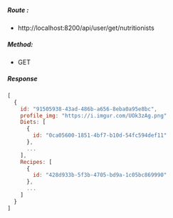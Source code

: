 ##### Route :  
 - http://localhost:8200/api/user/get/nutritionists

##### Method:
 - GET

##### Response

```js
[
  {
    id: "91505938-43ad-486b-a656-8eba0a95e8bc",
    profile_img: "https://i.imgur.com/UOk3zAg.png"
    Diets: [
      {
        id: "0ca05600-1851-4bf7-b10d-54fc594def11"
      },
      ...
    ],
    Recipes: [
      {
        id: "428d933b-5f3b-4705-bd9a-1c05bc869990"
      },
      ...
    ]
  }
]
```
